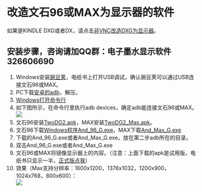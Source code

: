 # 改造文石96或MAX为显示器的软件 #
如果是KINDLE DXG或者DX，请点击[非VNC改造DXG为显示器](https://github.com/nahtethan/dxg-display/blob/master/DXG.md)。
## 安装步骤，咨询请加QQ群：电子墨水显示软件 326606690 ##
1. Windows安装[豌豆荚](http://mir.wandoujia.com/getwdj/homepage_)，电纸书上打开USB调试，确认豌豆荚可以通过USB连接文石96或MAX。
2. PC下载[安卓的adb](https://raw.githubusercontent.com/nahtethan/dxg-display/master/00-binary/adb.zip)，解压。
3. [Windows打开命令行](http://jingyan.baidu.com/article/a501d80ce26fecec630f5ee0.html)
4. 如下图所示，在命令行里执行adb devices，确定adb能连接文石96或MAX。  
![](https://github.com/nahtethan/dxg-display/blob/master/99-pictures/adb.jpg)
5. 文石96安装[TwoDG2.apk](https://raw.githubusercontent.com/nahtethan/dxg-display/master/00-binary/TwoDG2.apk)，MAX安装[TwoDG2_Max.apk](https://raw.githubusercontent.com/nahtethan/dxg-display/master/00-binary/TwoDG2_Max.apk)。
6. 文石96下载[Windows程序And_96_G.exe](https://www.hi-pda.com/forum/attachment.php?aid=MjkwNDg0MHw4M2RlNzc1MHwxNDg4MDczNDM4fDMxZjBTclo5SHpkeFR0Z2pyWnpUbHdUdi85SExMZEhCZUlyZlZyT2E5eG9HdXZj)，MAX下载[And_Max_G.exe](https://www.hi-pda.com/forum/attachment.php?aid=MjkwNDg0MXxkZDU3ZTc4NnwxNDg4MDczNDM4fDMxZjBTclo5SHpkeFR0Z2pyWnpUbHdUdi85SExMZEhCZUlyZlZyT2E5eG9HdXZj)
7. 下载的And_96_G.exe或者And_Max_G.exe，放在第二步adb所在的目录。
8. 双击And_96_G.exe或者And_Max_G.exe
9. 文石96或MAX将镜像显示器上的内容。（注意：上面下载的apk是试用版，电纸书只显示一半，[正式版点我](https://item.taobao.com/item.htm?id=520024244524)）
10. 效果（Max支持分辨率：1600x1200，1376x1032，1200x900，1024x768，800x600）：  
![](https://github.com/nahtethan/dxg-display/blob/master/99-pictures/max.jpg)
